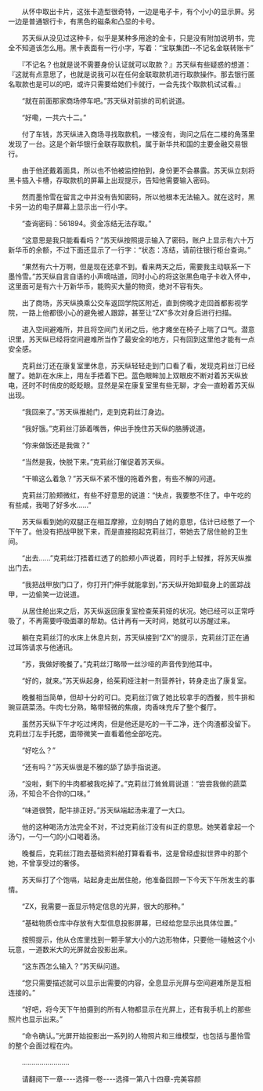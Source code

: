 <div class="read-content j_readContent" id="">
                <p>　　从怀中取出卡片，这张卡造型很奇特，一边是电子卡，有个小小的显示屏。另一边是普通银行卡，有黑色的磁条和凸显的卡号。<p>　　苏天纵从没见过这种卡，似乎是某种多用途的金卡，只是没有附加说明书，完全不知道该怎么用。黑卡表面有一行小字，写着：“宝联集团--不记名金联转账卡”<p>　　『不记名？也就是说不需要身份认证就可以取款？』苏天纵有些疑惑的想道：『这就有点意思了，也就是说我可以在任何金联取款机进行取款操作。那去银行匿名取款也是可以的吧，或许只需要给她们卡就行，一会先找个取款机试试看。』<p>　　“就在前面那家商场停车吧。”苏天纵对前排的司机说道。<p>　　“好嘞，一共六十二。”<p>　　付了车钱，苏天纵进入商场寻找取款机，一楼没有，询问之后在二楼的角落里发现了一台。这是个新华银行金联存取款机，属于新华共和国的主要金融交易银行。<p>　　由于他还戴着面具，所以也不怕被监控拍到，身份更不会暴露。苏天纵立刻将黑卡插入卡槽，存取款机的屏幕上出现提示，告知他需要输入密码。<p>　　然而墨怜雪在留言之中并没有告知密码，所以他根本无法输入。就在这时，黑卡另一边的电子屏幕上显示出一行小字。<p>　　“查询密码：561894。资金冻结无法存取。”<p>　　“这意思是我只能看看吗？”苏天纵按照提示输入了密码，账户上显示有六十万新华币的余额，不过下面还显示了一行字：“状态：冻结，请前往银行柜台查询。”<p>　　“果然有六十万啊，但是现在还拿不到。看来两天之后，需要我主动联系一下墨怜雪。”苏天纵自言自语的小声嘀咕道，同时小心的将这张黑色电子卡收入怀中，这里面可是有六十万新华币，能购买大量的物资，绝对不容有失。<p>　　出了商场，苏天纵换乘公交车返回学院区附近，直到傍晚才走回首都影视学院，一路上他都很小心的避免被人跟踪，甚至让“ZX”多次对身后进行扫描。<p>　　进入空间避难所，并且将空间门关闭之后，他才瘫坐在椅子上喘了口气。潜意识里，苏天纵已经将空间避难所当作了最安全的地方，只有回到这里他才能有一点安全感。<p>　　克莉丝汀还在康复室里休息，苏天纵轻轻走到门口看了看，发现克莉丝汀已经醒了。她趴在水床上，用左手捂着下巴。蓝色眼眸加上双眼皮不断对着苏天纵放电，还时不时俏皮的眨眨眼。显然是呆在康复室里有些无聊，才会一直盼着苏天纵出现。<p>　　“我回来了。”苏天纵推舱门，走到克莉丝汀身边。<p>　　“我好饿。”克莉丝汀舔着嘴唇，伸出手挽住苏天纵的胳膊说道。<p>　　“你来做饭还是我做？”<p>　　“当然是我，快脱下来。”克莉丝汀催促着苏天纵。<p>　　“干嘛这么着急？”苏天纵不紧不慢的拖着外套，有些不解的问道。<p>　　克莉丝汀脸颊微红，有些不好意思的说道：“快点，我要憋不住了。中午吃的有些咸，我喝了好多水……”<p>　　苏天纵看到她的双腿正在相互摩擦，立刻明白了她的意思，估计已经憋了一个下午了。他没有把战甲脱下来，而是直接抱起克莉丝汀，带她去了居住舱的卫生间。<p>　　“出去……”克莉丝汀捂着红透了的脸颊小声说着，同时手上轻推，将苏天纵推出门去。<p>　　“我把战甲放门口了，你打开门伸手就能拿到，”苏天纵开始卸载身上的匿踪战甲，一边偷笑一边说道。<p>　　从居住舱出来之后，苏天纵返回康复室检查茱莉娅的状况。她已经可以正常呼吸了，不再需要呼吸面罩的帮助。估计再有一天时间，她就可以苏醒过来。<p>　　躺在克莉丝汀的水床上休息片刻，苏天纵接到“ZX”的提示，克莉丝汀正在通过耳饰请求与他通讯。<p>　　“苏，我做好晚餐了。”克莉丝汀略带一丝沙哑的声音传到他耳中。<p>　　“好的，就来。”苏天纵起身，给茱莉娅注射一剂营养针，转身走出了康复室。<p>　　晚餐相当简单，但却十分的可口。克莉丝汀做了她比较拿手的西餐，煎牛排和豌豆蔬菜汤。牛肉七分熟，略带轻微的焦痕，肉香味充斥了整个餐厅。<p>　　虽然苏天纵下午才吃过烤肉，但是他还是吃的一干二净，连个肉渣都没留下。克莉丝汀左手托腮，面带微笑一直看着他全部吃完。<p>　　“好吃么？”<p>　　“还有吗？”苏天纵很是不雅的舔了舔手指说道。<p>　　“没啦，剩下的牛肉都被我吃掉了。”克莉丝汀耸耸肩说道：“尝尝我做的蔬菜汤，不知合不合你的口味。”<p>　　“味道很赞，配牛排正好。”苏天纵端起汤来灌了一大口。<p>　　他的这种喝汤方法完全不对，不过克莉丝汀没有纠正的意思。她笑着拿起一个汤勺，一勺一勺的小口喝着汤。<p>　　晚餐后，克莉丝汀跑去基础资料舱打算看看书，这是曾经虚拟世界中的那个她，不曾享受过的奢侈。<p>　　苏天纵打了个饱嗝，站起身走出居住舱，他准备回顾一下今天下午所发生的事情。<p>　　“ZX，我需要一面显示特定信息的光屏，很大的那种。”<p>　　“基础物质仓库中存放有大型信息投影屏幕，已经给您显示出具体位置。”<p>　　按照提示，他从仓库里找到一颗手掌大小的六边形物体，只要他一碰触这个小玩意，一道数米大的光屏就会投影出来。<p>　　“这东西怎么输入？”苏天纵问道。<p>　　“您只需要描述就可以显示出需要的内容，全息显示光屏与空间避难所是互相连接的。”<p>　　“好吧，将今天下午拍摄到的所有人物都显示在光屏上，还有我手机上的那些照片也显示出来。”<p>　　“命令确认。”光屏开始投影出一系列的人物照片和三维模型，也包括与墨怜雪的整个会面过程在内。<p>　　……………………<p>　　请翻阅下一章----选择一卷----选择一第八十四章-完美容颜<p> 
            </div>